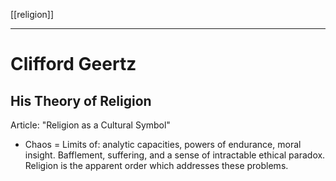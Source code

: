 [[religion]]

---

# Clifford Geertz
## His Theory of Religion
Article: "Religion as a Cultural Symbol"
- Chaos = Limits of: analytic capacities, powers of endurance, moral insight. Bafflement, suffering, and a sense of intractable ethical paradox. Religion is the apparent order which addresses these problems.